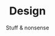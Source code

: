 ---
title: Design
subtitle: Stuff & nonsense
layout: "layouts/design/design-home.njk"
pagination:
  data: collections.designEntries
  size: 10
---